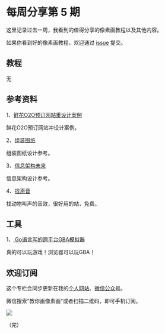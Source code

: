 # 每周分享第 5 期

这里记录过去一周，我看到的值得分享的像素画教程以及其他内容。

如果你看到好的像素画教程，欢迎通过 [issue](https://github.com/pixel32/Weekly_PixelartTutorials/issues) 提交。

## 教程
无

## 参考资料

1、[鲜花O2O预订网站重设计案例](https://uxdesign.cc/redesigning-a-website-but-where-do-you-start-ux-design-case-study-for-dalias-website-951617f26324) 

鲜花O2O预订网站冲设计案例。

2、[组装图纸](https://uxdesign.cc/how-to-design-better-instructions-for-manuals-to-create-build-or-assemble-a-product-design-25d40e37d297) 

组装图纸设计参考。

3、[信息架构未来](https://uxdesign.cc/the-future-of-information-architecture-9141df58da9c) 

信息架构设计参考。

4、[找声音](http://www.findsounds.com) 

找动物叫声的音效，很好用的站，免费。


## 工具

1、[ Go语言写的跨平台GBA模拟器](https://github.com/Humpheh/goboy) 

真的可以玩游戏！浏览器可以玩GBA！

## 欢迎订阅

这个专栏会同步更新在我的[个人网站](http://www.32pixel.com)、[微信公众号](http://weixin.sogou.com/weixin?type=1&query=教你画像素画)。

微信搜索"教你画像素画"或者扫描二维码，即可手机订阅。

![](http://32pixel.com/wordpress/wp-content/uploads/2018/10/gongzonghao-236x300.png)

（完）





[1]: https://32comic.com/wp-content/uploads/2018/11/27ee09aa1589e59965755017bbf25ed5_original.jpg